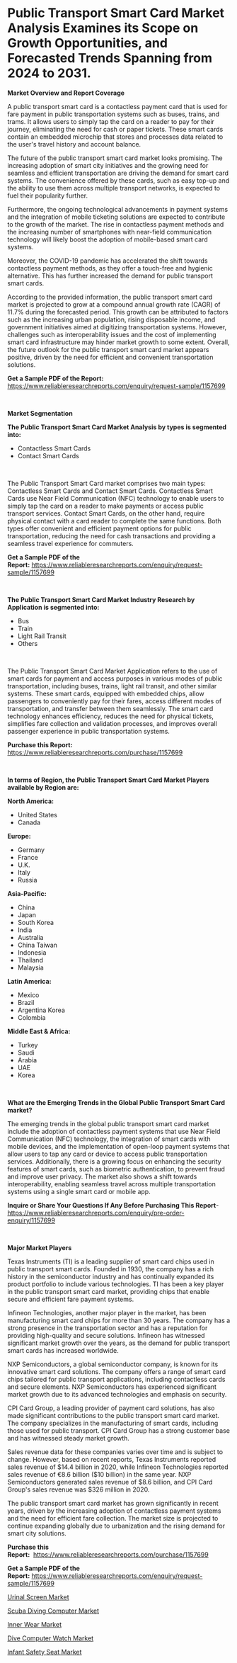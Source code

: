 <p><h1>Public Transport Smart Card Market Analysis Examines its Scope on Growth Opportunities, and Forecasted Trends Spanning from 2024 to 2031.</h1></p><p><strong>Market Overview and Report Coverage</strong></p>
<p><p>A public transport smart card is a contactless payment card that is used for fare payment in public transportation systems such as buses, trains, and trams. It allows users to simply tap the card on a reader to pay for their journey, eliminating the need for cash or paper tickets. These smart cards contain an embedded microchip that stores and processes data related to the user's travel history and account balance.</p><p>The future of the public transport smart card market looks promising. The increasing adoption of smart city initiatives and the growing need for seamless and efficient transportation are driving the demand for smart card systems. The convenience offered by these cards, such as easy top-up and the ability to use them across multiple transport networks, is expected to fuel their popularity further.</p><p>Furthermore, the ongoing technological advancements in payment systems and the integration of mobile ticketing solutions are expected to contribute to the growth of the market. The rise in contactless payment methods and the increasing number of smartphones with near-field communication technology will likely boost the adoption of mobile-based smart card systems.</p><p>Moreover, the COVID-19 pandemic has accelerated the shift towards contactless payment methods, as they offer a touch-free and hygienic alternative. This has further increased the demand for public transport smart cards.</p><p>According to the provided information, the public transport smart card market is projected to grow at a compound annual growth rate (CAGR) of 11.7% during the forecasted period. This growth can be attributed to factors such as the increasing urban population, rising disposable income, and government initiatives aimed at digitizing transportation systems. However, challenges such as interoperability issues and the cost of implementing smart card infrastructure may hinder market growth to some extent. Overall, the future outlook for the public transport smart card market appears positive, driven by the need for efficient and convenient transportation solutions.</p></p>
<p><strong>Get a Sample PDF of the Report:</strong> <a href="https://www.reliableresearchreports.com/enquiry/request-sample/1157699">https://www.reliableresearchreports.com/enquiry/request-sample/1157699</a></p>
<p>&nbsp;</p>
<p><strong>Market Segmentation</strong></p>
<p><strong>The Public Transport Smart Card Market Analysis by types is segmented into:</strong></p>
<p><ul><li>Contactless Smart Cards</li><li>Contact Smart Cards</li></ul></p>
<p>&nbsp;</p>
<p><p>The Public Transport Smart Card market comprises two main types: Contactless Smart Cards and Contact Smart Cards. Contactless Smart Cards use Near Field Communication (NFC) technology to enable users to simply tap the card on a reader to make payments or access public transport services. Contact Smart Cards, on the other hand, require physical contact with a card reader to complete the same functions. Both types offer convenient and efficient payment options for public transportation, reducing the need for cash transactions and providing a seamless travel experience for commuters.</p></p>
<p><strong>Get a Sample PDF of the Report:</strong>&nbsp;<a href="https://www.reliableresearchreports.com/enquiry/request-sample/1157699">https://www.reliableresearchreports.com/enquiry/request-sample/1157699</a></p>
<p>&nbsp;</p>
<p><strong>The Public Transport Smart Card Market Industry Research by Application is segmented into:</strong></p>
<p><ul><li>Bus</li><li>Train</li><li>Light Rail Transit</li><li>Others</li></ul></p>
<p>&nbsp;</p>
<p><p>The Public Transport Smart Card Market Application refers to the use of smart cards for payment and access purposes in various modes of public transportation, including buses, trains, light rail transit, and other similar systems. These smart cards, equipped with embedded chips, allow passengers to conveniently pay for their fares, access different modes of transportation, and transfer between them seamlessly. The smart card technology enhances efficiency, reduces the need for physical tickets, simplifies fare collection and validation processes, and improves overall passenger experience in public transportation systems.</p></p>
<p><strong>Purchase this Report:</strong>&nbsp; <a href="https://www.reliableresearchreports.com/purchase/1157699">https://www.reliableresearchreports.com/purchase/1157699</a></p>
<p>&nbsp;</p>
<p><strong>In terms of Region, the Public Transport Smart Card Market Players available by Region are:</strong></p>
<p>
    <p> <strong> North America: </strong>
        <ul>
            <li>United States</li>
            <li>Canada</li>
        </ul>
        </p> 
    <p> <strong> Europe: </strong>
        <ul>
            <li>Germany</li>
            <li>France</li>
            <li>U.K.</li>
            <li>Italy</li>
            <li>Russia</li>
        </ul>
        </p> 
    <p> <strong> Asia-Pacific: </strong>
        <ul>
            <li>China</li>
            <li>Japan</li>
            <li>South Korea</li>
            <li>India</li>
            <li>Australia</li>
            <li>China Taiwan</li>
            <li>Indonesia</li>
            <li>Thailand</li>
            <li>Malaysia</li>
        </ul>
        </p> 
    <p> <strong> Latin America: </strong>
        <ul>
            <li>Mexico</li>
            <li>Brazil</li>
            <li>Argentina Korea</li>
            <li>Colombia</li>
        </ul>
        </p> 
    <p> <strong> Middle East & Africa: </strong>
        <ul>
            <li>Turkey</li>
            <li>Saudi</li>
            <li>Arabia</li>
            <li>UAE</li>
            <li>Korea</li>
        </ul>
    </p>
    </p>
<p>&nbsp;</p>
<p><strong>What are the Emerging Trends in the Global Public Transport Smart Card market?</strong></p>
<p><p>The emerging trends in the global public transport smart card market include the adoption of contactless payment systems that use Near Field Communication (NFC) technology, the integration of smart cards with mobile devices, and the implementation of open-loop payment systems that allow users to tap any card or device to access public transportation services. Additionally, there is a growing focus on enhancing the security features of smart cards, such as biometric authentication, to prevent fraud and improve user privacy. The market also shows a shift towards interoperability, enabling seamless travel across multiple transportation systems using a single smart card or mobile app.</p></p>
<p><strong>Inquire or Share Your Questions If Any Before Purchasing This Report</strong>- <a href="https://www.reliableresearchreports.com/enquiry/pre-order-enquiry/1157699">https://www.reliableresearchreports.com/enquiry/pre-order-enquiry/1157699</a></p>
<p>&nbsp;</p>
<p><strong>Major Market Players</strong></p>
<p><p>Texas Instruments (TI) is a leading supplier of smart card chips used in public transport smart cards. Founded in 1930, the company has a rich history in the semiconductor industry and has continually expanded its product portfolio to include various technologies. TI has been a key player in the public transport smart card market, providing chips that enable secure and efficient fare payment systems.</p><p>Infineon Technologies, another major player in the market, has been manufacturing smart card chips for more than 30 years. The company has a strong presence in the transportation sector and has a reputation for providing high-quality and secure solutions. Infineon has witnessed significant market growth over the years, as the demand for public transport smart cards has increased worldwide.</p><p>NXP Semiconductors, a global semiconductor company, is known for its innovative smart card solutions. The company offers a range of smart card chips tailored for public transport applications, including contactless cards and secure elements. NXP Semiconductors has experienced significant market growth due to its advanced technologies and emphasis on security.</p><p>CPI Card Group, a leading provider of payment card solutions, has also made significant contributions to the public transport smart card market. The company specializes in the manufacturing of smart cards, including those used for public transport. CPI Card Group has a strong customer base and has witnessed steady market growth.</p><p>Sales revenue data for these companies varies over time and is subject to change. However, based on recent reports, Texas Instruments reported sales revenue of $14.4 billion in 2020, while Infineon Technologies reported sales revenue of €8.6 billion ($10 billion) in the same year. NXP Semiconductors generated sales revenue of $8.6 billion, and CPI Card Group's sales revenue was $326 million in 2020.</p><p>The public transport smart card market has grown significantly in recent years, driven by the increasing adoption of contactless payment systems and the need for efficient fare collection. The market size is projected to continue expanding globally due to urbanization and the rising demand for smart city solutions.</p></p>
<p><strong>Purchase this Report:</strong>&nbsp;&nbsp;<a href="https://www.reliableresearchreports.com/purchase/1157699">https://www.reliableresearchreports.com/purchase/1157699</a></p>
<p></p>
<p><strong>Get a Sample PDF of the Report:</strong>&nbsp;<a href="https://www.reliableresearchreports.com/enquiry/request-sample/1157699">https://www.reliableresearchreports.com/enquiry/request-sample/1157699</a></p>
<p><p><a href="https://github.com/lilstefpacute/Market-Research-Report-List-2/blob/main/urinal-screen-market.md">Urinal Screen Market</a></p><p><a href="https://github.com/Chiragrp25/Market-Research-Report-List-2/blob/main/scuba-diving-computer-market.md">Scuba Diving Computer Market</a></p><p><a href="https://github.com/AKSHATREPORTPRIME/Market-Research-Report-List-2/blob/main/inner-wear-market.md">Inner Wear Market</a></p><p><a href="https://github.com/santosh758595/Market-Research-Report-List-2/blob/main/dive-computer-watch-market.md">Dive Computer Watch Market</a></p><p><a href="https://github.com/Chiragrp26/Market-Research-Report-List-2/blob/main/infant-safety-seat-market.md">Infant Safety Seat Market</a></p></p>